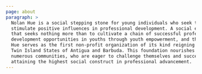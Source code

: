 ```yaml
---
page: about
paragraph: >
  Nolan Hue is a social stepping stone for young individuals who seek to
  stimulate positive influences in professional development. A social enterprise
  that seeks nothing more than to cultivate a chain of successful professional
  development opportunities in youths through youth empowerment, and thus, Nolan
  Hue serves as the first non-profit organization of its kind reigning from the
  Twin Island States of Antigua and Barbuda. This foundation nourishes youths of
  numerous communities, who are eager to challenge themselves and succeed in
  attaining the highest social construct in professional advancement.
---
```

